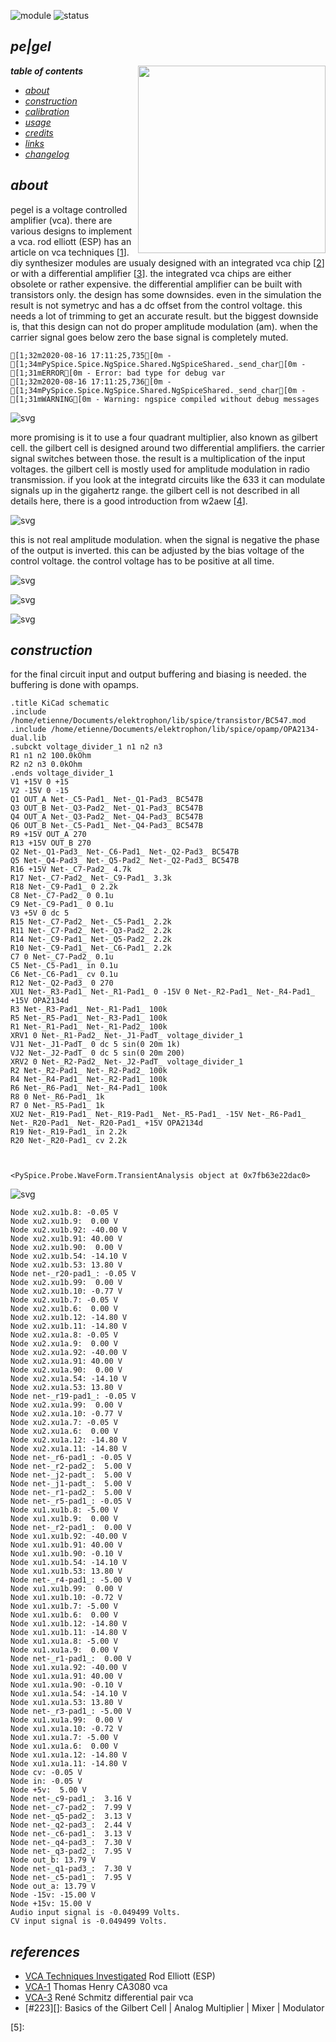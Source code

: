 ![module](https://img.shields.io/badge/module-vca-yellow)
![status](https://img.shields.io/badge/status-work%20in%20progress-orange)

## *pe|gel*

<a href="https://photos.app.goo.gl/pg6iZUC32rTKX5LC7"><img src="https://spielhuus.github.io/elektrophon/images/kontrast-logo-tmb.jpg" height="300px" align="right"></a>

***table of contents***

* [*about*](#about)
* [*construction*](#construction)
* [*calibration*](#calibration)
* [*usage*](#usage)
* [*credits*](#credits)
* [*links*](#links)
* [*changelog*](#changelog)
  
## *about*

pegel is a voltage controlled amplifier (vca). there are various designs to implement a vca. rod elliott (ESP) has an article on vca techniques [[1][1]]. diy synthesizer modules are usualy designed with an integrated vca chip [[2][2]]  or with a differential amplifier [[3][3]]. the integrated vca chips are either obsolete or rather expensive. the differential amplifier can be built with transistors only. the design has some downsides. even in the simulation the result is not symetryc and has a dc offset from the control voltage. this needs a lot of trimming to get an accurate result. but the biggest downside is, that this design can not do proper amplitude modulation (am). when the carrier signal goes below zero the base signal is completely muted. 

    [1;32m2020-08-16 17:11:25,735[0m - [1;34mPySpice.Spice.NgSpice.Shared.NgSpiceShared._send_char[0m - [1;31mERROR[0m - Error: bad type for debug var
    [1;32m2020-08-16 17:11:25,736[0m - [1;34mPySpice.Spice.NgSpice.Shared.NgSpiceShared._send_char[0m - [1;31mWARNING[0m - Warning: ngspice compiled without debug messages



![svg](README_files/README_4_1.svg)


more promising is it to use a four quadrant multiplier, also known as gilbert cell. the gilbert cell is designed around two differential amplifiers. the carrier signal switches between those. the result is a multiplication of the input voltages. the gilbert cell is mostly used for amplitude modulation in radio transmission. if you look at the integratd circuits like the 633 it can modulate signals up in the gigahertz range. the gilbert cell is not described in all details here, there is a good introduction from w2aew [[4][4]].





![svg](README_files/README_6_0.svg)


this is not real amplitude modulation. when the signal is negative the phase of the output is inverted. this can be adjusted by the bias voltage of the control voltage. the control voltage has to be positive at all time. 



![svg](README_files/README_8_0.svg)



![svg](README_files/README_9_0.svg)



![svg](README_files/README_10_0.svg)


## *construction*

for the final circuit input and output buffering and biasing is needed. the buffering is done with opamps. 


    .title KiCad schematic
    .include /home/etienne/Documents/elektrophon/lib/spice/transistor/BC547.mod
    .include /home/etienne/Documents/elektrophon/lib/spice/opamp/OPA2134-dual.lib
    .subckt voltage_divider_1 n1 n2 n3
    R1 n1 n2 100.0kOhm
    R2 n2 n3 0.0kOhm
    .ends voltage_divider_1
    V1 +15V 0 +15
    V2 -15V 0 -15
    Q1 OUT_A Net-_C5-Pad1_ Net-_Q1-Pad3_ BC547B
    Q3 OUT_B Net-_Q3-Pad2_ Net-_Q1-Pad3_ BC547B
    Q4 OUT_A Net-_Q3-Pad2_ Net-_Q4-Pad3_ BC547B
    Q6 OUT_B Net-_C5-Pad1_ Net-_Q4-Pad3_ BC547B
    R9 +15V OUT_A 270
    R13 +15V OUT_B 270
    Q2 Net-_Q1-Pad3_ Net-_C6-Pad1_ Net-_Q2-Pad3_ BC547B
    Q5 Net-_Q4-Pad3_ Net-_Q5-Pad2_ Net-_Q2-Pad3_ BC547B
    R16 +15V Net-_C7-Pad2_ 4.7k
    R17 Net-_C7-Pad2_ Net-_C9-Pad1_ 3.3k
    R18 Net-_C9-Pad1_ 0 2.2k
    C8 Net-_C7-Pad2_ 0 0.1u
    C9 Net-_C9-Pad1_ 0 0.1u
    V3 +5V 0 dc 5
    R15 Net-_C7-Pad2_ Net-_C5-Pad1_ 2.2k
    R11 Net-_C7-Pad2_ Net-_Q3-Pad2_ 2.2k
    R14 Net-_C9-Pad1_ Net-_Q5-Pad2_ 2.2k
    R10 Net-_C9-Pad1_ Net-_C6-Pad1_ 2.2k
    C7 0 Net-_C7-Pad2_ 0.1u
    C5 Net-_C5-Pad1_ in 0.1u
    C6 Net-_C6-Pad1_ cv 0.1u
    R12 Net-_Q2-Pad3_ 0 270
    XU1 Net-_R3-Pad1_ Net-_R1-Pad1_ 0 -15V 0 Net-_R2-Pad1_ Net-_R4-Pad1_ +15V OPA2134d
    R3 Net-_R3-Pad1_ Net-_R1-Pad1_ 100k
    R5 Net-_R5-Pad1_ Net-_R3-Pad1_ 100k
    R1 Net-_R1-Pad1_ Net-_R1-Pad2_ 100k
    XRV1 0 Net-_R1-Pad2_ Net-_J1-PadT_ voltage_divider_1
    VJ1 Net-_J1-PadT_ 0 dc 5 sin(0 20m 1k)
    VJ2 Net-_J2-PadT_ 0 dc 5 sin(0 20m 200)
    XRV2 0 Net-_R2-Pad2_ Net-_J2-PadT_ voltage_divider_1
    R2 Net-_R2-Pad1_ Net-_R2-Pad2_ 100k
    R4 Net-_R4-Pad1_ Net-_R2-Pad1_ 100k
    R6 Net-_R6-Pad1_ Net-_R4-Pad1_ 100k
    R8 0 Net-_R6-Pad1_ 1k
    R7 0 Net-_R5-Pad1_ 1k
    XU2 Net-_R19-Pad1_ Net-_R19-Pad1_ Net-_R5-Pad1_ -15V Net-_R6-Pad1_ Net-_R20-Pad1_ Net-_R20-Pad1_ +15V OPA2134d
    R19 Net-_R19-Pad1_ in 2.2k
    R20 Net-_R20-Pad1_ cv 2.2k
    


    <PySpice.Probe.WaveForm.TransientAnalysis object at 0x7fb63e22dac0>



![svg](README_files/README_13_1.svg)


    Node xu2.xu1b.8: -0.05 V
    Node xu2.xu1b.9:  0.00 V
    Node xu2.xu1b.92: -40.00 V
    Node xu2.xu1b.91: 40.00 V
    Node xu2.xu1b.90:  0.00 V
    Node xu2.xu1b.54: -14.10 V
    Node xu2.xu1b.53: 13.80 V
    Node net-_r20-pad1_: -0.05 V
    Node xu2.xu1b.99:  0.00 V
    Node xu2.xu1b.10: -0.77 V
    Node xu2.xu1b.7: -0.05 V
    Node xu2.xu1b.6:  0.00 V
    Node xu2.xu1b.12: -14.80 V
    Node xu2.xu1b.11: -14.80 V
    Node xu2.xu1a.8: -0.05 V
    Node xu2.xu1a.9:  0.00 V
    Node xu2.xu1a.92: -40.00 V
    Node xu2.xu1a.91: 40.00 V
    Node xu2.xu1a.90:  0.00 V
    Node xu2.xu1a.54: -14.10 V
    Node xu2.xu1a.53: 13.80 V
    Node net-_r19-pad1_: -0.05 V
    Node xu2.xu1a.99:  0.00 V
    Node xu2.xu1a.10: -0.77 V
    Node xu2.xu1a.7: -0.05 V
    Node xu2.xu1a.6:  0.00 V
    Node xu2.xu1a.12: -14.80 V
    Node xu2.xu1a.11: -14.80 V
    Node net-_r6-pad1_: -0.05 V
    Node net-_r2-pad2_:  5.00 V
    Node net-_j2-padt_:  5.00 V
    Node net-_j1-padt_:  5.00 V
    Node net-_r1-pad2_:  5.00 V
    Node net-_r5-pad1_: -0.05 V
    Node xu1.xu1b.8: -5.00 V
    Node xu1.xu1b.9:  0.00 V
    Node net-_r2-pad1_:  0.00 V
    Node xu1.xu1b.92: -40.00 V
    Node xu1.xu1b.91: 40.00 V
    Node xu1.xu1b.90: -0.10 V
    Node xu1.xu1b.54: -14.10 V
    Node xu1.xu1b.53: 13.80 V
    Node net-_r4-pad1_: -5.00 V
    Node xu1.xu1b.99:  0.00 V
    Node xu1.xu1b.10: -0.72 V
    Node xu1.xu1b.7: -5.00 V
    Node xu1.xu1b.6:  0.00 V
    Node xu1.xu1b.12: -14.80 V
    Node xu1.xu1b.11: -14.80 V
    Node xu1.xu1a.8: -5.00 V
    Node xu1.xu1a.9:  0.00 V
    Node net-_r1-pad1_:  0.00 V
    Node xu1.xu1a.92: -40.00 V
    Node xu1.xu1a.91: 40.00 V
    Node xu1.xu1a.90: -0.10 V
    Node xu1.xu1a.54: -14.10 V
    Node xu1.xu1a.53: 13.80 V
    Node net-_r3-pad1_: -5.00 V
    Node xu1.xu1a.99:  0.00 V
    Node xu1.xu1a.10: -0.72 V
    Node xu1.xu1a.7: -5.00 V
    Node xu1.xu1a.6:  0.00 V
    Node xu1.xu1a.12: -14.80 V
    Node xu1.xu1a.11: -14.80 V
    Node cv: -0.05 V
    Node in: -0.05 V
    Node +5v:  5.00 V
    Node net-_c9-pad1_:  3.16 V
    Node net-_c7-pad2_:  7.99 V
    Node net-_q5-pad2_:  3.13 V
    Node net-_q2-pad3_:  2.44 V
    Node net-_c6-pad1_:  3.13 V
    Node net-_q4-pad3_:  7.30 V
    Node net-_q3-pad2_:  7.95 V
    Node out_b: 13.79 V
    Node net-_q1-pad3_:  7.30 V
    Node net-_c5-pad1_:  7.95 V
    Node out_a: 13.79 V
    Node -15v: -15.00 V
    Node +15v: 15.00 V
    Audio input signal is -0.049499 Volts.
    CV input signal is -0.049499 Volts.


## *references*

- [VCA Techniques Investigated][1] Rod Elliott (ESP)
- [VCA-1][2] Thomas Henry CA3080 vca
- [VCA-3][3] René Schmitz differential pair vca
- [#223][]: Basics of the Gilbert Cell | Analog Multiplier | Mixer | Modulator

[1]: https://sound-au.com/articles/vca-techniques.html
[2]: https://www.birthofasynth.com/Thomas_Henry/Pages/VCA-1.html
[3]: https://www.schmitzbits.de/vca3.png
[4]: https://www.youtube.com/watch?v=7nmmb0pqTU0&t=2s
[5]: 


[9]: http://www.ecircuitcenter.com/Circuits/BJT_Diffamp1/BJT_Diffamp1.htm

